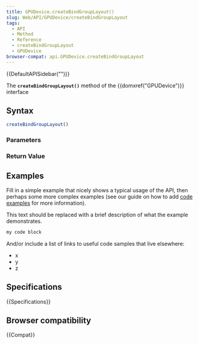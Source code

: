 ```yaml
---
title: GPUDevice.createBindGroupLayout()
slug: Web/API/GPUDevice/createBindGroupLayout
tags:
  - API
  - Method
  - Reference
  - createBindGroupLayout
  - GPUDevice
browser-compat: api.GPUDevice.createBindGroupLayout
---
```

{{DefaultAPISidebar("")}}

The **`createBindGroupLayout()`** method of the {{domxref("GPUDevice")}} interface 

## Syntax

```js
createBindGroupLayout()
```

### Parameters



### Return Value



## Examples

Fill in a simple example that nicely shows a typical usage of the API, then perhaps some more complex examples (see our guide on how to add [code examples](/en-US/docs/MDN/Contribute/Structures/Code_examples) for more information).

This text should be replaced with a brief description of what the example demonstrates.

```js
my code block
```

And/or include a list of links to useful code samples that live elsewhere:

*   x
*   y
*   z

## Specifications

{{Specifications}}

## Browser compatibility

{{Compat}}

